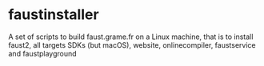 # faustinstaller
A set of scripts to build faust.grame.fr on a Linux machine, that is to install faust2, all targets SDKs (but macOS), website, onlinecompiler, faustservice and faustplayground
